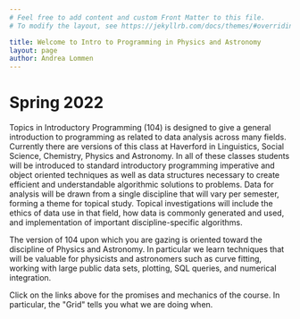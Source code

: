 ```yaml
---
# Feel free to add content and custom Front Matter to this file.
# To modify the layout, see https://jekyllrb.com/docs/themes/#overriding-theme-defaults

title: Welcome to Intro to Programming in Physics and Astronomy
layout: page 
author: Andrea Lommen
---
```


# Spring 2022


Topics in Introductory Programming (104) is designed to give a general
introduction to programming as related to data analysis across many
fields. Currently there are versions of this class at Haverford in Linguistics,
Social Science, Chemistry, Physics and Astronomy.
In all of these classes students will be introduced to standard introductory
programming imperative and object oriented techniques as well as data
structures necessary to create efficient and understandable
algorithmic solutions to problems. Data for analysis will be drawn
from a single discipline that will vary per semester, forming a theme
for topical study. Topical investigations will include the ethics of
data use in that field, how data is commonly generated and used, and
implementation of important discipline-specific algorithms.

The version of 104 upon which you are gazing is oriented toward the discipline of Physics and Astronomy. In particular we learn techniques that will be valuable for physicists and astronomers such as curve fitting, working with large public data sets, plotting, SQL queries, and numerical integration.

Click on the links above for the promises and mechanics of the course.  In particular, the "Grid" tells you what we are doing when.
